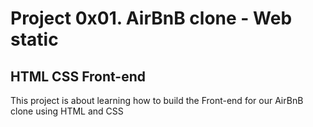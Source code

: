 # Project 0x01. AirBnB clone - Web static
## HTML CSS Front-end
This project is about learning how to build the Front-end for our AirBnB clone using HTML and CSS
